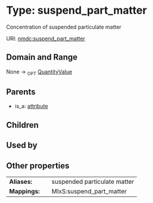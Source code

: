
# Type: suspend_part_matter


Concentration of suspended particulate matter

URI: [nmdc:suspend_part_matter](https://microbiomedata/meta/suspend_part_matter)


## Domain and Range

None ->  <sub>OPT</sub> [QuantityValue](QuantityValue.md)

## Parents

 *  is_a: [attribute](attribute.md)

## Children


## Used by


## Other properties

|  |  |  |
| --- | --- | --- |
| **Aliases:** | | suspended particulate matter |
| **Mappings:** | | MIxS:suspend_part_matter |

